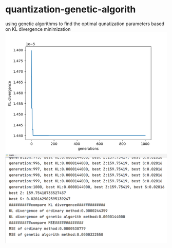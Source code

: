 # quantization-genetic-algorith
using genetic algorithms to find the optimal qunatization parameters based on KL divergence minimization  
![image](https://github.com/1991yuyang/quantization-genetic-algorith/blob/main/KL_divergence.png)  
![image](https://github.com/1991yuyang/quantization-genetic-algorith/blob/main/result.png)  
